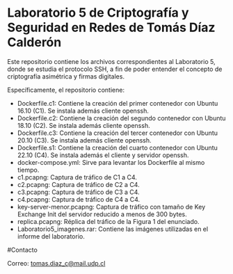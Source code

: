 # Laboratorio 5 de Criptografía y Seguridad en Redes de Tomás Díaz Calderón

Este repositorio contiene los archivos correspondientes al Laboratorio 5, donde se estudia el protocolo SSH, a fin de poder entender el concepto de criptografía asimétrica y firmas digitales.

Específicamente, el repositorio contiene:

- Dockerfile.c1: Contiene la creación del primer contenedor con Ubuntu 16.10 (C1). Se instala además cliente openssh.
- Dockerfile.c2: Contiene la creación del segundo contenedor con Ubuntu 18.10 (C2). Se instala además cliente openssh.
- Dockerfile.c3: Contiene la creación del tercer contenedor con Ubuntu 20.10 (C3). Se instala además cliente openssh.
- Dockerfile.s1: Contiene la creación del cuarto contenedor con Ubuntu 22.10 (C4). Se instala además el cliente y servidor openssh.
- docker-compose.yml: Sirve para levantar los Dockerfile al mismo tiempo.
- c1.pcapng: Captura de tráfico de C1 a C4.
- c2.pcapng: Captura de tráfico de C2 a C4.
- c3.pcapng: Captura de tráfico de C3 a C4.
- c4.pcapng: Captura de tráfico de C4 a C4.
- key-server-menor.pcapng: Captura de tráfico con tamaño de Key Exchange Init del servidor reducido a menos de 300 bytes.
- replica.pcapng: Réplica del tráfico de la Figura 1 del enunciado.
- Laboratorio5_imagenes.rar: Contiene las imágenes utilizadas en el informe del laboratorio.


#Contacto

Correo: tomas.diaz_c@mail.udp.cl
